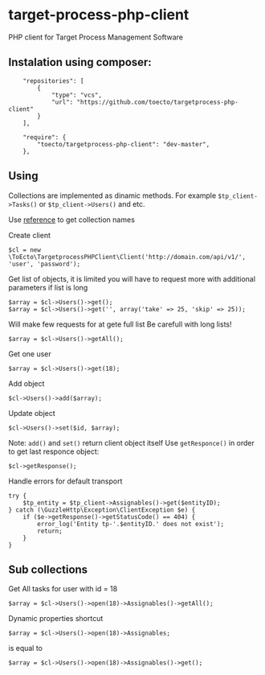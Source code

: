 target-process-php-client
=========================

PHP client for Target Process Management Software

## Instalation using composer:

```
    "repositories": [
        {
            "type": "vcs",
            "url": "https://github.com/toecto/targetprocess-php-client"
        }
    ],

    "require": {
        "toecto/targetprocess-php-client": "dev-master",
    },

```

## Using

Collections are implemented as dinamic methods. For example `$tp_client->Tasks()` or  `$tp_client->Users()` and etc.

Use [reference](https://md5.tpondemand.com/api/v1/index/meta) to get collection names

Create client

`$cl = new \ToEcto\TargetprocessPHPClient\Client('http://domain.com/api/v1/', 'user', 'password');`


Get list of objects, it is limited you will have to request more with additional parameters if list is long

```
$array = $cl->Users()->get();
$array = $cl->Users()->get('', array('take' => 25, 'skip' => 25));
```

Will make few requests for at gete full list
Be carefull with long lists!

`$array = $cl->Users()->getAll();`

Get one user

`$array = $cl->Users()->get(18); `

Add object

`$cl->Users()->add($array);`

Update object

`$cl->Users()->set($id, $array);`


Note: `add()` and `set()` return client object itself
Use `getResponce()` in order to get last responce object:

```
$cl->getResponse();
```


Handle errors for default transport

```
try {
    $tp_entity = $tp_client->Assignables()->get($entityID);
} catch (\GuzzleHttp\Exception\ClientException $e) {
    if ($e->getResponse()->getStatusCode() == 404) {
        error_log('Entity tp-'.$entityID.' does not exist');
        return;
    }
}
```

## Sub collections

Get All tasks for user with id = 18

`$array = $cl->Users()->open(18)->Assignables()->getAll();`

Dynamic properties shortcut

`$array = $cl->Users()->open(18)->Assignables;`

is equal to

`$array = $cl->Users()->open(18)->Assignables()->get();`
